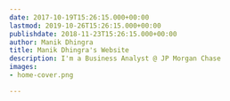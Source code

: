 ```yaml
---
date: 2017-10-19T15:26:15.000+00:00
lastmod: 2019-10-26T15:26:15.000+00:00
publishdate: 2018-11-23T15:26:15.000+00:00
author: Manik Dhingra
title: Manik Dhingra's Website
description: I'm a Business Analyst @ JP Morgan Chase
images:
- home-cover.png

---
```

